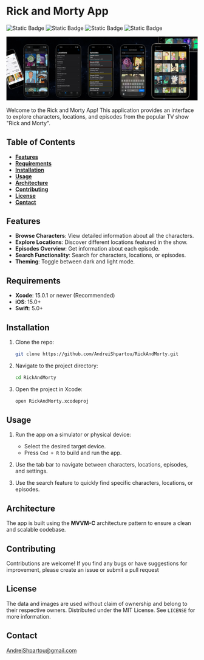 # Rick and Morty App
![Static Badge](https://img.shields.io/badge/_Swift-blue?style=flat) ![Static Badge](https://img.shields.io/badge/_UIKit-red?style=flat) ![Static Badge](https://img.shields.io/badge/_iOS-15.0-purple?style=flat) ![Static Badge](https://img.shields.io/badge/_MVVM--C-gray?style=flat)

![App Banner](Rick&MortyAppBanner.png)

Welcome to the Rick and Morty App! This application provides an interface to explore characters, locations, and episodes from the popular TV show "Rick and Morty".

## Table of Contents

- **[Features](#features)**
- **[Requirements](#requirements)**
- **[Installation](#installation)**
- **[Usage](#usage)**
- **[Architecture](#architecture)**
- **[Contributing](#contributing)**
- **[License](#license)**
- **[Contact](#contact)**

## Features

- **Browse Characters**: View detailed information about all the characters.
- **Explore Locations**: Discover different locations featured in the show.
- **Episodes Overview**: Get information about each episode.
- **Search Functionality**: Search for characters, locations, or episodes.
- **Theming**: Toggle between dark and light mode.

## Requirements

- **Xcode**: 15.0.1 or newer (Recommended)
- **iOS**: 15.0+
- **Swift**: 5.0+

## Installation

1. Clone the repo:
    ```sh
    git clone https://github.com/AndreiShpartou/RickAndMorty.git
    ```

2. Navigate to the project directory:
    ```sh
    cd RickAndMorty
    ```

3. Open the project in Xcode:
    ```sh
    open RickAndMorty.xcodeproj
    ```

## Usage

1. Run the app on a simulator or physical device:
    - Select the desired target device.
    - Press `Cmd + R` to build and run the app.

2. Use the tab bar to navigate between characters, locations, episodes, and settings.

3. Use the search feature to quickly find specific characters, locations, or episodes.

## Architecture

The app is built using the **MVVM-C** architecture pattern to ensure a clean and scalable codebase.

## Contributing

Contributions are welcome!
If you find any bugs or have suggestions for improvement, please create an issue or submit a pull request

## License
The data and images are used without claim of ownership and belong to their respective owners.
Distributed under the MIT License. See `LICENSE` for more information.

## Contact

[AndreiShpartou@gmail.com](mailto:AndreiShpartou@gmail.com)
